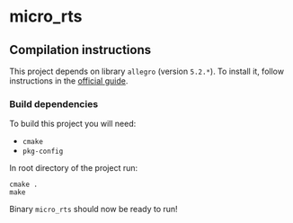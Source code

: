 # micro_rts

## Compilation instructions

This project depends on library `allegro` (version `5.2.*`). To install it, follow instructions in the [official guide](https://github.com/liballeg/allegro_wiki/wiki/Quickstart).

### Build dependencies

To build this project you will need:
- `cmake`
- `pkg-config`

In root directory of the project run:

```
cmake .
make
```

Binary `micro_rts` should now be ready to run!
